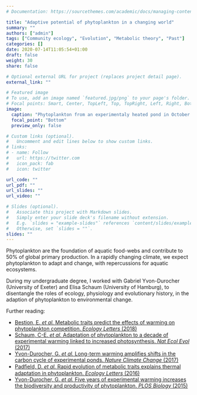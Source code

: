 ```yaml
---
# Documentation: https://sourcethemes.com/academic/docs/managing-content/

title: "Adaptive potential of phytoplankton in a changing world"
summary: ""
authors: ["admin"]
tags: ["Community ecology", "Evolution", "Metabolic theory", "Past"]
categories: []
date: 2020-07-14T11:05:54+01:00
draft: false
weight: 30
share: false

# Optional external URL for project (replaces project detail page).
external_link: ""

# Featured image
# To use, add an image named `featured.jpg/png` to your page's folder.
# Focal points: Smart, Center, TopLeft, Top, TopRight, Left, Right, BottomLeft, Bottom, BottomRight.
image:
  caption: "Phytoplankton from an experimentaly heated pond in October 2015"
  focal_point: "Bottom"
  preview_only: false

# Custom links (optional).
#   Uncomment and edit lines below to show custom links.
# links:
# - name: Follow
#   url: https://twitter.com
#   icon_pack: fab
#   icon: twitter

url_code: ""
url_pdf: ""
url_slides: ""
url_video: ""

# Slides (optional).
#   Associate this project with Markdown slides.
#   Simply enter your slide deck's filename without extension.
#   E.g. `slides = "example-slides"` references `content/slides/example-slides.md`.
#   Otherwise, set `slides = ""`.
slides: ""
---
```


Phytoplankton are the foundation of aquatic food-webs and contribute to 50% of global primary production. In a rapidly changing climate, we expect phytoplankton to adapt and change, with repercussions for aquatic ecosystems.

During my undergraduate degree, I worked with Gabriel Yvon-Durocher (University of Exeter) and Elisa Schaum (University of Hamburg), to disentangle the roles of ecology, physiology and evolutionary history, in the adaption of phytoplankton to environmental change.

Further reading:
*	[Bestion, E. _et al._ Metabolic traits predict the effects of warming on phytoplankton competition. _Ecology Letters_ (2018)]( https://doi.org/10.1111/ele.12932)
*	[Schaum, C-E. _et al._ Adaptation of phytoplankton to a decade of experimental warming linked to increased photosynthesis. _Nat Ecol Evol_ (2017)](https://doi.org/10.1038/s41559-017-0094)
*	[Yvon-Durocher, G. _et al._ Long-term warming amplifies shifts in the carbon cycle of experimental ponds. _Nature Climate Change_ (2017)](https://doi.org/10.1038/nclimate3229)
*	[Padﬁeld, D. _et al._ Rapid evolution of metabolic traits explains thermal adaptation in phytoplankton. _Ecology Letters_ (2016)](https://doi.org/10.1111/ele.12545)
*	 [Yvon-Durocher, G. _et al._ Five years of experimental warming increases the biodiversity and productivity of phytoplankton. _PLOS Biology_ (2015)](https://doi.org/10.1371/journal.pbio.1002324)
